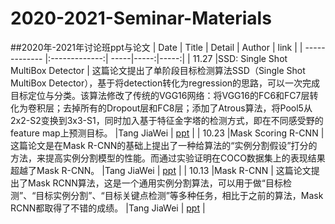 # 2020-2021-Seminar-Materials
##2020年-2021年讨论班ppt与论文
| Date | Title | Detail | Author | link |
| ------------- |:-------------:| -----|-----:|-----:|
| 11.27 |SSD: Single Shot MultiBox Detector | 这篇论文提出了单阶段目标检测算法SSD（Single Shot MultiBox Detector），基于将detection转化为regression的思路，可以一次完成目标定位与分类。该算法修改了传统的VGG16网络：将VGG16的FC6和FC7层转化为卷积层；去掉所有的Dropout层和FC8层；添加了Atrous算法，将Pool5从2x2-S2变换到3x3-S1，同时加入基于特征金字塔的检测方式，即在不同感受野的feature map上预测目标。 |Tang JiaWei | [ppt](https://github.com/Tbb-nj/2020-2021-Seminar-Materials/tree/main/20201127) |
| 10.23 |Mask Scoring R-CNN | 这篇论文是在Mask R-CNN的基础上提出了一种给算法的“实例分割假设”打分的方法，来提高实例分割模型的性能。而通过实验证明在COCO数据集上的表现结果超越了Mask R-CNN。 |Tang JiaWei | [ppt](https://github.com/Tbb-nj/2020-2021-Seminar-Materials/tree/main/20201023) |
| 10.13 |Mask R-CNN | 这篇论文提出了Mask RCNN算法，这是一个通用实例分割算法，可以用于做“目标检测”、“目标实例分割”、“目标关键点检测”等多种任务，相比于之前的算法，Mask RCNN都取得了不错的成绩。 |Tang JiaWei | [ppt](https://github.com/Tbb-nj/2020-2021-Seminar-Materials/tree/main/20201013) |
